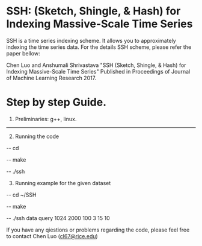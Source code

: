 SSH: (Sketch, Shingle, & Hash) for Indexing Massive-Scale Time Series
============

SSH is a time series indexing scheme. It allows you to approximately indexing the time series data. For the details SSH scheme, please refer the paper bellow:

Chen Luo and Anshumali Shrivastava "SSH (Sketch, Shingle, & Hash) for Indexing Massive-Scale Time Series" 
Published in Proceedings of Journal of Machine Learning Research 2017. 

Step by step Guide.
============
1. Preliminaries: g++, linux.
------------
2. Running the code

-- cd <the path of the code file>

-- make

-- ./ssh <data set file> <query time series file> <time series length> <number of time series> <filter length> <shift size> <shingle length> <local constraint of dtw>

3. Running example for the given dataset

-- cd ~/SSH

-- make

-- ./ssh data query 1024 2000 100 3 15 10

If you have any qiestions or problems regarding the code, please feel free to contact Chen Luo (cl67@rice.edu)
